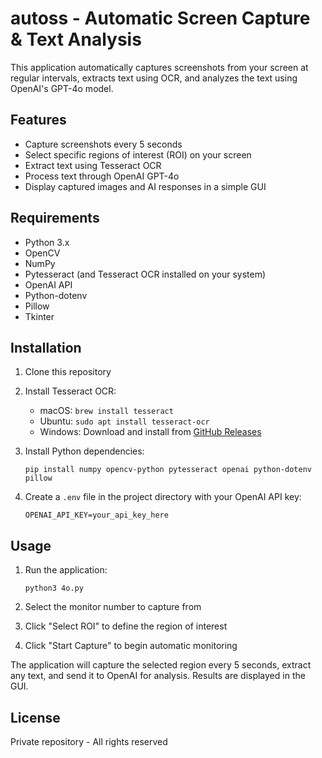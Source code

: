 # autoss - Automatic Screen Capture & Text Analysis

This application automatically captures screenshots from your screen at regular intervals, extracts text using OCR, and analyzes the text using OpenAI's GPT-4o model.

## Features

- Capture screenshots every 5 seconds
- Select specific regions of interest (ROI) on your screen
- Extract text using Tesseract OCR
- Process text through OpenAI GPT-4o
- Display captured images and AI responses in a simple GUI

## Requirements

- Python 3.x
- OpenCV
- NumPy
- Pytesseract (and Tesseract OCR installed on your system)
- OpenAI API
- Python-dotenv
- Pillow
- Tkinter

## Installation

1. Clone this repository
2. Install Tesseract OCR:
   - macOS: `brew install tesseract`
   - Ubuntu: `sudo apt install tesseract-ocr`
   - Windows: Download and install from [GitHub Releases](https://github.com/UB-Mannheim/tesseract/wiki)

3. Install Python dependencies:
   ```
   pip install numpy opencv-python pytesseract openai python-dotenv pillow
   ```

4. Create a `.env` file in the project directory with your OpenAI API key:
   ```
   OPENAI_API_KEY=your_api_key_here
   ```

## Usage

1. Run the application:
   ```
   python3 4o.py
   ```

2. Select the monitor number to capture from
3. Click "Select ROI" to define the region of interest
4. Click "Start Capture" to begin automatic monitoring

The application will capture the selected region every 5 seconds, extract any text, and send it to OpenAI for analysis. Results are displayed in the GUI.

## License

Private repository - All rights reserved
